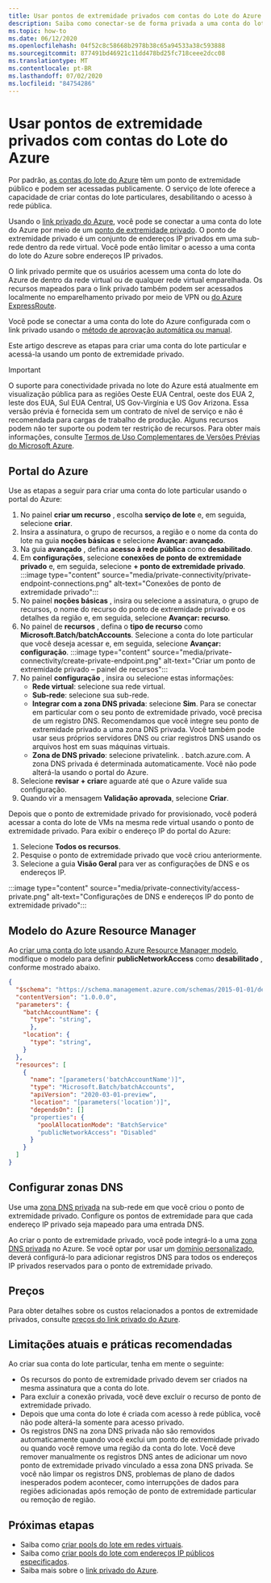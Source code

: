 ```yaml
---
title: Usar pontos de extremidade privados com contas do Lote do Azure
description: Saiba como conectar-se de forma privada a uma conta do lote do Azure usando pontos de extremidade privados.
ms.topic: how-to
ms.date: 06/12/2020
ms.openlocfilehash: 04f52c8c58668b2978b38c65a94533a38c593888
ms.sourcegitcommit: 877491bd46921c11dd478bd25fc718ceee2dcc08
ms.translationtype: MT
ms.contentlocale: pt-BR
ms.lasthandoff: 07/02/2020
ms.locfileid: "84754286"
---
```

# <a name="use-private-endpoints-with-azure-batch-accounts"></a>Usar pontos de extremidade privados com contas do Lote do Azure

Por padrão, [as contas do lote do Azure](accounts.md) têm um ponto de extremidade público e podem ser acessadas publicamente. O serviço de lote oferece a capacidade de criar contas do lote particulares, desabilitando o acesso à rede pública.

Usando o [link privado do Azure](../private-link/private-link-overview.md), você pode se conectar a uma conta do lote do Azure por meio de um [ponto de extremidade privado](../private-link/private-endpoint-overview.md). O ponto de extremidade privado é um conjunto de endereços IP privados em uma sub-rede dentro da rede virtual. Você pode então limitar o acesso a uma conta do lote do Azure sobre endereços IP privados.

O link privado permite que os usuários acessem uma conta do lote do Azure de dentro da rede virtual ou de qualquer rede virtual emparelhada. Os recursos mapeados para o link privado também podem ser acessados localmente no emparelhamento privado por meio de VPN ou [do Azure ExpressRoute](../expressroute/expressroute-introduction.md).

Você pode se conectar a uma conta do lote do Azure configurada com o link privado usando o [método de aprovação automática ou manual](../private-link/private-endpoint-overview.md#access-to-a-private-link-resource-using-approval-workflow).

Este artigo descreve as etapas para criar uma conta do lote particular e acessá-la usando um ponto de extremidade privado.

> [!IMPORTANT]
> O suporte para conectividade privada no lote do Azure está atualmente em visualização pública para as regiões Oeste EUA Central, oeste dos EUA 2, leste dos EUA, Sul EUA Central, US Gov-Virgínia e US Gov Arizona.
> Essa versão prévia é fornecida sem um contrato de nível de serviço e não é recomendada para cargas de trabalho de produção. Alguns recursos podem não ter suporte ou podem ter restrição de recursos.
> Para obter mais informações, consulte [Termos de Uso Complementares de Versões Prévias do Microsoft Azure](https://azure.microsoft.com/support/legal/preview-supplemental-terms/).

## <a name="azure-portal"></a>Portal do Azure

Use as etapas a seguir para criar uma conta do lote particular usando o portal do Azure:

1. No painel **criar um recurso** , escolha **serviço de lote** e, em seguida, selecione **criar**.
2. Insira a assinatura, o grupo de recursos, a região e o nome da conta do lote na guia **noções básicas** e selecione **Avançar: avançado**.
3. Na guia **avançado** , defina **acesso à rede pública** como **desabilitado**.
4. Em **configurações**, selecione **conexões de ponto de extremidade privado** e, em seguida, selecione **+ ponto de extremidade privado**.
   :::image type="content" source="media/private-connectivity/private-endpoint-connections.png" alt-text="Conexões de ponto de extremidade privado":::
5. No painel **noções básicas** , insira ou selecione a assinatura, o grupo de recursos, o nome do recurso do ponto de extremidade privado e os detalhes da região e, em seguida, selecione **Avançar: recurso**.
6. No painel de **recursos** , defina o **tipo de recurso** como **Microsoft.Batch/batchAccounts**. Selecione a conta do lote particular que você deseja acessar e, em seguida, selecione **Avançar: configuração**.
   :::image type="content" source="media/private-connectivity/create-private-endpoint.png" alt-text="Criar um ponto de extremidade privado – painel de recursos":::
7. No painel **configuração** , insira ou selecione estas informações:
   - **Rede virtual**: selecione sua rede virtual.
   - **Sub-rede**: selecione sua sub-rede.
   - **Integrar com a zona DNS privada**: selecione **Sim**. Para se conectar em particular com o seu ponto de extremidade privado, você precisa de um registro DNS. Recomendamos que você integre seu ponto de extremidade privado a uma zona DNS privada. Você também pode usar seus próprios servidores DNS ou criar registros DNS usando os arquivos host em suas máquinas virtuais.
   - **Zona de DNS privado**: selecione privatelink. <region> . batch.azure.com. A zona DNS privada é determinada automaticamente. Você não pode alterá-la usando o portal do Azure.
8. Selecione **revisar + criar**e aguarde até que o Azure valide sua configuração.
9. Quando vir a mensagem **Validação aprovada**, selecione **Criar**.

Depois que o ponto de extremidade privado for provisionado, você poderá acessar a conta do lote de VMs na mesma rede virtual usando o ponto de extremidade privado. Para exibir o endereço IP do portal do Azure:

1. Selecione **Todos os recursos**.
2. Pesquise o ponto de extremidade privado que você criou anteriormente.
3. Selecione a guia **Visão Geral** para ver as configurações de DNS e os endereços IP.

:::image type="content" source="media/private-connectivity/access-private.png" alt-text="Configurações de DNS e endereços IP do ponto de extremidade privado":::

## <a name="azure-resource-manager-template"></a>Modelo do Azure Resource Manager

Ao [criar uma conta do lote usando Azure Resource Manager modelo](quick-create-template.md), modifique o modelo para definir **publicNetworkAccess** como **desabilitado** , conforme mostrado abaixo.

```json
{
  "$schema": "https://schema.management.azure.com/schemas/2015-01-01/deploymentTemplate.json#",
  "contentVersion": "1.0.0.0",
  "parameters": {
    "batchAccountName": {
      "type": "string",
      },
    "location": {
      "type": "string",
    }
  },
  "resources": [
    {
      "name": "[parameters('batchAccountName')]",
      "type": "Microsoft.Batch/batchAccounts",
      "apiVersion": "2020-03-01-preview",
      "location": "[parameters('location')]",
      "dependsOn": []
      "properties": {
        "poolAllocationMode": "BatchService"
        "publicNetworkAccess": "Disabled"
      }
    }
  ]
}
```

## <a name="configure-dns-zones"></a>Configurar zonas DNS

Use uma [zona DNS privada](../dns/private-dns-privatednszone.md) na sub-rede em que você criou o ponto de extremidade privado. Configure os pontos de extremidade para que cada endereço IP privado seja mapeado para uma entrada DNS.

Ao criar o ponto de extremidade privado, você pode integrá-lo a uma [zona DNS privada](../dns/private-dns-privatednszone.md) no Azure. Se você optar por usar um [domínio personalizado](../dns/dns-custom-domain.md), deverá configurá-lo para adicionar registros DNS para todos os endereços IP privados reservados para o ponto de extremidade privado.

## <a name="pricing"></a>Preços

Para obter detalhes sobre os custos relacionados a pontos de extremidade privados, consulte [preços do link privado do Azure](https://azure.microsoft.com/pricing/details/private-link/).

## <a name="current-limitations-and-best-practices"></a>Limitações atuais e práticas recomendadas

Ao criar sua conta do lote particular, tenha em mente o seguinte:

- Os recursos do ponto de extremidade privado devem ser criados na mesma assinatura que a conta do lote.
- Para excluir a conexão privada, você deve excluir o recurso de ponto de extremidade privado.
- Depois que uma conta do lote é criada com acesso à rede pública, você não pode alterá-la somente para acesso privado.
- Os registros DNS na zona DNS privada não são removidos automaticamente quando você exclui um ponto de extremidade privado ou quando você remove uma região da conta do lote. Você deve remover manualmente os registros DNS antes de adicionar um novo ponto de extremidade privado vinculado a essa zona DNS privada. Se você não limpar os registros DNS, problemas de plano de dados inesperados podem acontecer, como interrupções de dados para regiões adicionadas após remoção de ponto de extremidade particular ou remoção de região.

## <a name="next-steps"></a>Próximas etapas

- Saiba como [criar pools do lote em redes virtuais](batch-virtual-network.md).
- Saiba como [criar pools do lote com endereços IP públicos especificados](create-pool-public-ip.md).
- Saiba mais sobre o [link privado do Azure](../private-link/private-link-overview.md).
